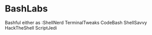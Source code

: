 # BashLabs

Bashful either as :ShellNerd TerminalTweaks CodeBash ShellSavvy HackTheShell ScriptJedi
